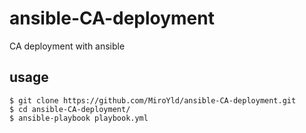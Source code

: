 # ansible-CA-deployment
CA deployment with ansible

## usage
```
$ git clone https://github.com/MiroYld/ansible-CA-deployment.git
$ cd ansible-CA-deployment/
$ ansible-playbook playbook.yml
```
